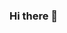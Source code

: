 ### Hi there 👋

<!--
**kalazirys/kalazirys** is a ✨ _special_ ✨ repository because its `README.md` (this file) appears on your GitHub profile.

![ezgif com-optimize](https://github.com/kalazirys/kalazirys/assets/113465423/741eb5c8-e411-44b0-b22e-0b082f469b4e)

Here are some ideas to get you started:

- 🔭 I’m currently working on ...
- 🌱 I’m currently learning ...
- 👯 I’m looking to collaborate on ...
- 🤔 I’m looking for help with ...
- 💬 Ask me about ...
- 📫 How to reach me: ...
- 😄 Pronouns: ...
- ⚡ Fun fact: ...
-->
